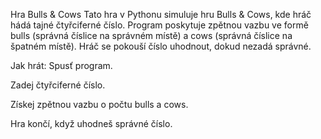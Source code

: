 Hra Bulls & Cows
Tato hra v Pythonu simuluje hru Bulls & Cows, kde hráč hádá tajné čtyřciferné číslo. Program poskytuje zpětnou vazbu ve formě bulls (správná číslice na správném místě) a cows (správná číslice na špatném místě). Hráč se pokouší číslo uhodnout, dokud nezadá správné.

Jak hrát:
Spusť program.

Zadej čtyřciferné číslo.

Získej zpětnou vazbu o počtu bulls a cows.

Hra končí, když uhodneš správné číslo.


